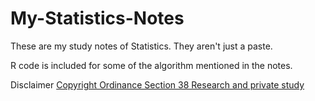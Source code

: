 # My-Statistics-Notes

These are my study notes of Statistics. They aren't just a paste.

R code is included for some of the algorithm mentioned in the notes.

Disclaimer
[Copyright Ordinance Section 38 Research and private study](https://www.hklii.org/eng/hk/legis/ord/528/s38.html)
